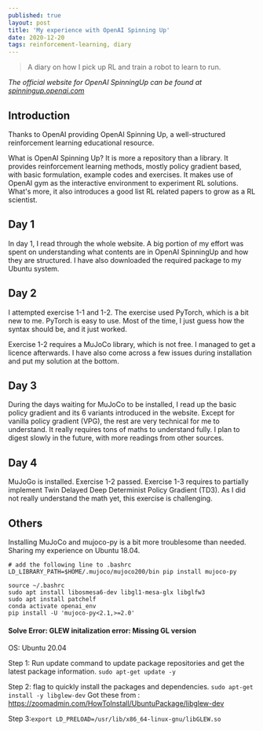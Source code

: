 ```yaml
---
published: true
layout: post
title: 'My experience with OpenAI Spinning Up'
date: 2020-12-20
tags: reinforcement-learning, diary
---
```


> A diary on how I pick up RL and train a robot to learn to run.

_The official website for OpenAI SpinningUp can be found at [spinningup.openai.com](https://spinningup.openai.com/en/latest/index.html)_ 


## Introduction

Thanks to OpenAI providing OpenAI Spinning Up, a well-structured reinforcement learning educational resource. 

What is OpenAI Spinning Up? It is more a repository than a library. It provides reinforcement learning methods, mostly policy gradient based, with basic formulation, example codes and exercises. It makes use of OpenAI gym as the interactive environment to experiment RL solutions. What's more, it also introduces a good list RL related papers to grow as a RL scientist. 


## Day 1

In day 1, I read through the whole website. A big portion of my effort was spent on understanding what contents are in OpenAI SpinningUp and how they are structured. I have also downloaded the required package to my Ubuntu system.

## Day 2

I attempted exercise 1-1 and 1-2. The exercise used PyTorch, which is a bit new to me. PyTorch is easy to use. Most of the time, I just guess how the syntax should be, and it just worked. 

Exercise 1-2 requires a MuJoCo library, which is not free. I managed to get a licence afterwards. I have also come across a few issues during installation and put my solution at the bottom.

## Day 3

During the days waiting for MuJoCo to be installed, I read up the basic policy gradient and its 6 variants introduced in the website. Except for vanilla policy gradient (VPG), the rest are very technical for me to understand. It really requires tons of maths to understand fully. I plan to digest slowly in the future, with more readings from other sources. 

## Day 4
MuJoGo is installed. Exercise 1-2 passed. Exercise 1-3 requires to partially implement Twin Delayed Deep Determinist Policy Gradient (TD3). As I did not really understand the math yet, this exercise is challenging. 


## Others

Installing MuJoCo and mujoco-py is a bit more troublesome than needed. Sharing my experience on Ubuntu 18.04. 

```shell
# add the following line to .bashrc
LD_LIBRARY_PATH=$HOME/.mujoco/mujoco200/bin pip install mujoco-py
```
```shell
source ~/.bashrc 
sudo apt install libosmesa6-dev libgl1-mesa-glx libglfw3
sudo apt install patchelf
conda activate openai_env
pip install -U 'mujoco-py<2.1,>=2.0'
```

#### Solve Error: GLEW initalization error: Missing GL version
OS: Ubuntu 20.04

Step 1: Run update command to update package repositories and get the latest package information.
`sudo apt-get update -y`

Step 2: flag to quickly install the packages and dependencies.
`sudo apt-get install -y libglew-dev`
Got these from : https://zoomadmin.com/HowToInstall/UbuntuPackage/libglew-dev

Step 3:`export LD_PRELOAD=/usr/lib/x86_64-linux-gnu/libGLEW.so`
